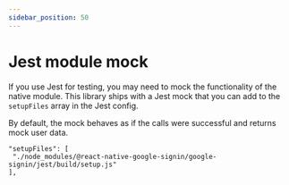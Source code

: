 ```yaml
---
sidebar_position: 50
---
```


# Jest module mock

If you use Jest for testing, you may need to mock the functionality of the native module. This library ships with a Jest mock that you can add to the `setupFiles` array in the Jest config.

By default, the mock behaves as if the calls were successful and returns mock user data.

```
"setupFiles": [
 "./node_modules/@react-native-google-signin/google-signin/jest/build/setup.js"
],
```
